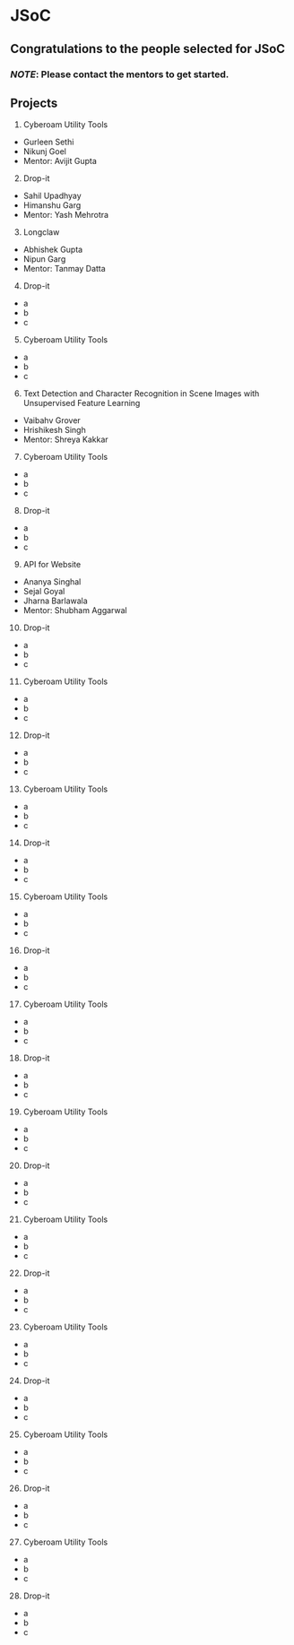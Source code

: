 # JSoC
## Congratulations to the people selected for JSoC
### *NOTE*: Please contact the mentors to get started.
## Projects
1. Cyberoam Utility Tools
  - Gurleen Sethi
  - Nikunj Goel
  - Mentor: Avijit Gupta
2. Drop-it
  - Sahil Upadhyay
  - Himanshu Garg
  - Mentor: Yash Mehrotra
3. Longclaw
  - Abhishek Gupta
  - Nipun Garg
  - Mentor: Tanmay Datta
4. Drop-it
  - a
  - b
  - c
5. Cyberoam Utility Tools
  - a
  - b
  - c
6. Text Detection and Character Recognition in Scene Images with Unsupervised Feature Learning
  - Vaibahv Grover
  - Hrishikesh Singh
  - Mentor: Shreya Kakkar
7. Cyberoam Utility Tools
  - a
  - b
  - c
8. Drop-it
  - a
  - b
  - c
9. API for Website
  - Ananya Singhal
  - Sejal Goyal
  - Jharna Barlawala
  - Mentor: Shubham Aggarwal
10. Drop-it
  - a
  - b
  - c
11. Cyberoam Utility Tools
  - a
  - b
  - c
12. Drop-it
  - a
  - b
  - c
13. Cyberoam Utility Tools
  - a
  - b
  - c
14. Drop-it
  - a
  - b
  - c
15. Cyberoam Utility Tools
  - a
  - b
  - c
16. Drop-it
  - a
  - b
  - c
17. Cyberoam Utility Tools
  - a
  - b
  - c
18. Drop-it
  - a
  - b
  - c
19. Cyberoam Utility Tools
  - a
  - b
  - c
20. Drop-it
  - a
  - b
  - c
21. Cyberoam Utility Tools
  - a
  - b
  - c
22. Drop-it
  - a
  - b
  - c
23. Cyberoam Utility Tools
  - a
  - b
  - c
24. Drop-it
  - a
  - b
  - c
25. Cyberoam Utility Tools
  - a
  - b
  - c
26. Drop-it
  - a
  - b
  - c
27. Cyberoam Utility Tools
  - a
  - b
  - c
28. Drop-it
  - a
  - b
  - c

